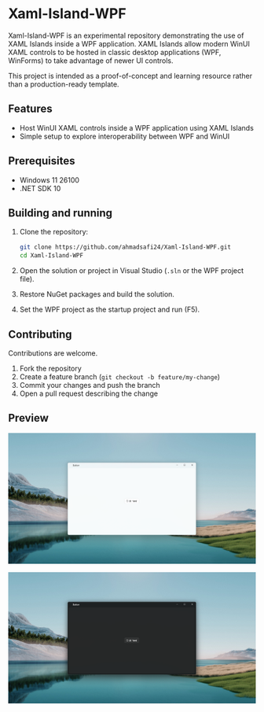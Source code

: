# Xaml-Island-WPF

Xaml-Island-WPF is an experimental repository demonstrating the use of XAML Islands inside a WPF application. XAML Islands allow modern WinUI XAML controls to be hosted in classic desktop applications (WPF, WinForms) to take advantage of newer UI controls.

This project is intended as a proof-of-concept and learning resource rather than a production-ready template.

## Features

- Host WinUI XAML controls inside a WPF application using XAML Islands
- Simple setup to explore interoperability between WPF and WinUI

## Prerequisites

- Windows 11 26100
- .NET SDK 10 

## Building and running

1. Clone the repository:

   ```sh
   git clone https://github.com/ahmadsafi24/Xaml-Island-WPF.git
   cd Xaml-Island-WPF
   ```

2. Open the solution or project in Visual Studio (`.sln` or the WPF project file).

3. Restore NuGet packages and build the solution.

4. Set the WPF project as the startup project and run (F5).

## Contributing

Contributions are welcome.

1. Fork the repository
2. Create a feature branch (`git checkout -b feature/my-change`)
3. Commit your changes and push the branch
4. Open a pull request describing the change

## Preview

![Preview 1](Images/preview-light.png)

![Preview 2](Images/preview-dark.png)
